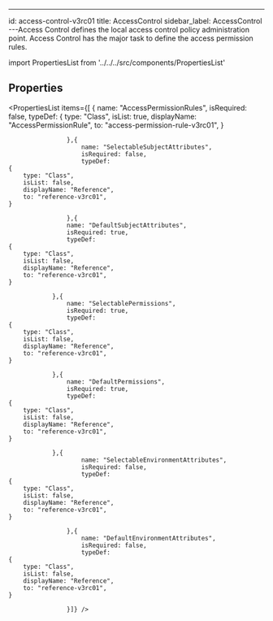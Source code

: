 --- 
id: access-control-v3rc01 
title: AccessControl 
sidebar_label: AccessControl 
---Access Control defines the local access control policy administration point.
Access Control has the major task to define the access permission rules.

import PropertiesList from '../../../src/components/PropertiesList' 

## Properties 

<PropertiesList items={[ 
{
                        name: "AccessPermissionRules",
                        isRequired: false,
                        typeDef: 
    {
        type: "Class",
        isList: true,
        displayName: "AccessPermissionRule",
        to: "access-permission-rule-v3rc01",
    }
    
                    },{
                        name: "SelectableSubjectAttributes",
                        isRequired: false,
                        typeDef: 
    {
        type: "Class",
        isList: false,
        displayName: "Reference",
        to: "reference-v3rc01",
    }
    
                    },{
                    name: "DefaultSubjectAttributes",
                    isRequired: true,
                    typeDef: 
    {
        type: "Class",
        isList: false,
        displayName: "Reference",
        to: "reference-v3rc01",
    }
    
                },{
                    name: "SelectablePermissions",
                    isRequired: true,
                    typeDef: 
    {
        type: "Class",
        isList: false,
        displayName: "Reference",
        to: "reference-v3rc01",
    }
    
                },{
                    name: "DefaultPermissions",
                    isRequired: true,
                    typeDef: 
    {
        type: "Class",
        isList: false,
        displayName: "Reference",
        to: "reference-v3rc01",
    }
    
                },{
                        name: "SelectableEnvironmentAttributes",
                        isRequired: false,
                        typeDef: 
    {
        type: "Class",
        isList: false,
        displayName: "Reference",
        to: "reference-v3rc01",
    }
    
                    },{
                        name: "DefaultEnvironmentAttributes",
                        isRequired: false,
                        typeDef: 
    {
        type: "Class",
        isList: false,
        displayName: "Reference",
        to: "reference-v3rc01",
    }
    
                    }]} /> 
 
